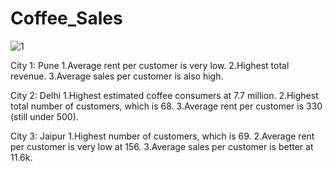 # Coffee_Sales
![1](https://github.com/user-attachments/assets/46ec63fd-fe2c-477a-aa70-7d4e576a8ddb)

City 1: Pune
	1.Average rent per customer is very low.
	2.Highest total revenue.
	3.Average sales per customer is also high.

City 2: Delhi
	1.Highest estimated coffee consumers at 7.7 million.
	2.Highest total number of customers, which is 68.
	3.Average rent per customer is 330 (still under 500).

City 3: Jaipur
	1.Highest number of customers, which is 69.
	2.Average rent per customer is very low at 156.
	3.Average sales per customer is better at 11.6k.
